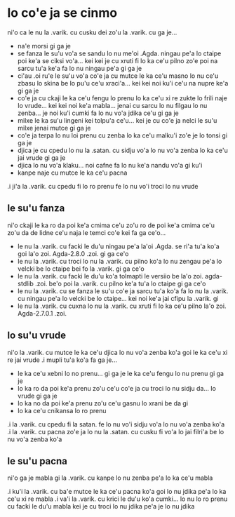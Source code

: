 # lo co'e ja se cinmo
ni'o ca le nu la .varik. cu cusku dei zo'u la .varik. cu ga je...

* na'e morsi gi ga je
* se fanza le su'u vo'a se sandu lo nu me'oi .Agda. ningau pe'a lo ctaipe poi ke'a se ciksi vo'a... kei kei je cu xruti fi lo ka ce'u pilno zo'e poi na sarcu tu'a ke'a fa lo nu ningau pe'a gi ga je
* ci'au .oi ru'e le su'u vo'a co'e ja cu mutce le ka ce'u masno lo nu ce'u zbasu lo skina be lo pu'u ce'u xraci'a... kei kei noi ku'i ce'u na nupre ke'a gi ga je
* co'e ja cu ckaji le ka ce'u fengu lo prenu lo ka ce'u xi re zukte lo frili naje lo vrude... kei kei noi ke'a mabla... jenai cu sarcu lo nu filgau lo nu zenba... je noi ku'i cumki fa lo nu vo'a jdika ce'u gi ga je
* milxe le ka su'u lingeni kei tolpu'a ce'u... kei je cu co'e ja nelci le su'u milxe jenai mutce gi ga je
* co'e ja terpa lo nu loi prenu cu zenba lo ka ce'u malku'i zo'e je lo tonsi gi ga je
* djica je cu cpedu lo nu la .satan. cu sidju vo'a lo nu vo'a zenba lo ka ce'u jai vrude gi ga je
* djica lo nu vo'a klaku... noi cafne fa lo nu ke'a nandu vo'a gi ku'i
* kanpe naje cu mutce le ka ce'u pacna

.i ji'a la .varik. cu cpedu fi lo ro prenu fe lo nu vo'i troci lo nu vrude

## le su'u fanza
ni'o ckaji le ka ro da poi ke'a cmima ce'u zo'u ro de poi ke'a cmima ce'u zo'u da de lidne ce'u naja le temci co'e kei fa ga ce'o...

* le nu la .varik. cu facki le du'u ningau pe'a la'oi .Agda. se ri'a tu'a ko'a goi la'o zoi. Agda-2.8.0 .zoi. gi ga ce'o
* le nu la .varik. cu troci lo nu la .varik. cu pilno ko'a lo nu zengau pe'a lo velcki be lo ctaipe bei fo la .varik. gi ga ce'o
* le nu la .varik. cu facki le du'u ko'a tolmapti le versiio be la'o zoi. agda-stdlib .zoi. be'o poi la .varik. cu pilno ke'a tu'a lo ctaipe gi ga ce'o
* le nu la .varik. cu se fanza le su'u co'e ja sarcu tu'a ko'a fa lo nu la .varik. cu ningau pe'a lo velcki be lo ctaipe... kei noi ke'a jai cfipu la .varik. gi
* le nu la .varik. cu cuxna lo nu la .varik. cu xruti fi lo ka ce'u pilno la'o zoi. Agda-2.7.0.1 .zoi.

## lo su'u vrude
ni'o la .varik. cu mutce le ka ce'u djica lo nu vo'a zenba ko'a goi le ka ce'u xi re jai vrude  .i mupli tu'a ko'a fa ga je...

* le ka ce'u xebni lo no prenu... gi ga je le ka ce'u fengu lo nu prenu gi ga je
* lo ka ro da poi ke'a prenu zo'u ce'u co'e ja cu troci lo nu sidju da... lo vrude gi ga je
* lo ka no da poi ke'a prenu zo'u ce'u gasnu lo xrani be da gi
* lo ka ce'u cnikansa lo ro prenu

.i la .varik. cu cpedu fi la satan. fe lo nu vo'i sidju vo'a lo nu vo'a zenba ko'a  .i la .varik. cu pacna zo'e ja lo nu la .satan. cu cusku fi vo'a lo jai filri'a be lo nu vo'a zenba ko'a

## le su'u pacna
ni'o ga je mabla gi la .varik. cu kanpe lo nu zenba pe'a lo ka ce'u mabla

.i ku'i la .varik. cu ba'e mutce le ka ce'u pacna ko'a goi lo nu jdika pe'a lo ka ce'u xi re mabla  .i va'i la .varik. cu krici le du'u ko'a cumki... lo nu lo ro prenu cu facki le du'u mabla kei je cu troci lo nu jdika pe'a je lo nu jdika
